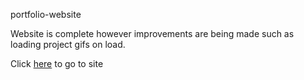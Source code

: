 portfolio-website

Website is complete however improvements are being made such as loading project gifs on load.

Click <a href="https://musing-clarke-b595f0.netlify.com">here</a> to go to site
